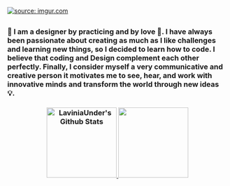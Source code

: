 <a alt="Github banner" href="https://imgur.com/zMKOHF3"><img src="https://i.imgur.com/zMKOHF3.png" title="source: imgur.com" /></a>
##

<h3> 👋 I am a designer by practicing and by love 💖. I have always been passionate about creating as much as I like challenges and learning new things, so I decided to learn how to code. I believe that coding and Design complement each other perfectly. Finally, I consider myself a very communicative and creative person it motivates me to see, hear, and work with innovative minds and transform the world through new ideas 💡. <h3>
  

<div align="center">
  <a href="https://github.com/LaviniaUnder">
  <img height="160em" src="https://github-readme-stats.vercel.app/api?username=LaviniaUnder&include_all_commits=true&count_private=true&show_icons=true&line_height=20&title_color=ababff&icon_color=ababff&text_color=D3D3D3&bg_color=0,000000,290d40" alt="LaviniaUnder's Github Stats">
  <img height="160em" src="https://github-readme-stats.vercel.app/api/top-langs/?username=LaviniaUnder&layout=compact&title_color=ababff&text_color=D3D3D3&bg_color=0,000000,290d40"/>
</div>
  

